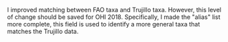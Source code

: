 I improved matching between FAO taxa and Trujillo taxa.  However, this level of change should be saved for OHI 2018.  Specifically, I made the "alias" list more complete, this field is used to identify a more general taxa that matches the Trujillo data.